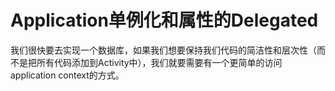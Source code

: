 # Application单例化和属性的Delegated

我们很快要去实现一个数据库，如果我们想要保持我们代码的简洁性和层次性（而不是把所有代码添加到Activity中），我们就要需要有一个更简单的访问application context的方式。